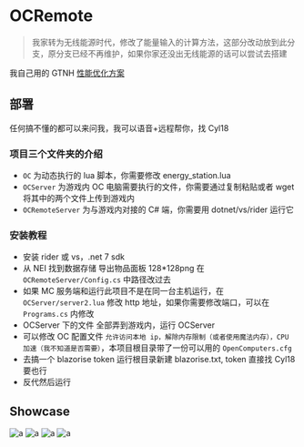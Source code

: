 # OCRemote

> 我家转为无线能源时代，修改了能量输入的计算方法，这部分改动放到此分支，原分支已经不再维护，如果你家还没出无线能源的话可以尝试去搭建

我自己用的 GTNH [性能优化方案](docs/performance.md)

## 部署

任何搞不懂的都可以来问我，我可以语音+远程帮你，找 Cyl18

### 项目三个文件夹的介绍

- `OC` 为动态执行的 lua 脚本，你需要修改 energy_station.lua
- `OCServer` 为游戏内 OC 电脑需要执行的文件，你需要通过复制粘贴或者 wget 将其中的两个文件上传到游戏内
- `OCRemoteServer` 为与游戏内对接的 C# 端，你需要用 dotnet/vs/rider 运行它

### 安装教程

- 安装 rider 或 vs，.net 7 sdk
- 从 NEI 找到数据存储 导出物品面板 128*128png 在 `OCRemoteServer/Config.cs` 中路径改过去
- 如果 MC 服务端和运行此项目不是在同一台主机运行，在`OCServer/server2.lua` 修改 http 地址，如果你需要修改端口，可以在 `Programs.cs` 内修改
- OCServer 下的文件 全部弄到游戏内，运行 OCServer
- 可以修改 OC 配置文件 `允许访问本地 ip，解除内存限制（或者使用魔法内存），CPU 加速（我不知道是否需要）`，本项目根目录带了一份可以用的 `OpenComputers.cfg`
- 去搞一个 blazorise token 运行根目录新建 blazorise.txt, token 直接找 Cyl18 要也行
- 反代然后运行

## Showcase

![a](docs/1.png)
![a](docs/2.png)
![a](docs/3.5.jpg)
![a](docs/3.png)
